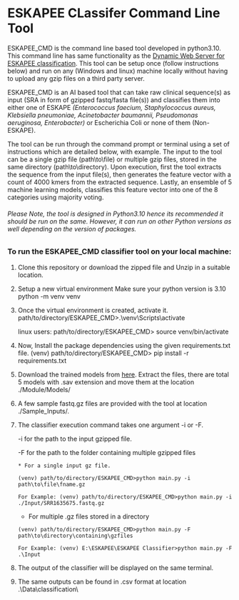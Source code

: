 # ESKAPEE CLassifer Command Line Tool

ESKAPEE_CMD is the command line based tool developed in python3.10. This command line has same functionality as the [Dynamic Web Server for ESKAPEE classification](http://115.241.23.53:8000/). This tool can be setup once (follow instructions below) and run on any (Windows and linux) machine locally without having to upload any gzip files on a third party server.

ESKAPEE_CMD is an AI based tool that can take raw clinical sequence(s) as input (SRA in form of gzipped fastq/fasta file(s)) and classifies them into either one of ESKAPE _(Enterococcus faecium, Staphylococcus aureus, Klebsiella pneumoniae, Acinetobacter baumannii, Pseudomonas aeruginosa, Enterobacter)_ or Escherichia Coli or none of them (Non-ESKAPE). 

The tool can be run through the command prompt or terminal using a set of instructions which are detailed below, with example. The input to the tool can be a single gzip file (path\to\file) or multiple gzip files, stored in the same directory (path\to\directory).
Upon execution, first the tool extracts the sequence from the input file(s), then generates the feature vector with a count of 4000 kmers from the extracted sequence. Lastly, an ensemble of 5 machine learning models, classifies this feature vector into one of the 8 categories using majority voting.

###### Please Note, the tool is designed in Python3.10 hence its recommended it should be run on the same. However, it can run on other Python versions as well depending on the version of packages.


### To run the ESKAPEE_CMD classifier tool on your local machine:


1. Clone this repository or download the zipped file and Unzip in a suitable location.

2. Setup a new virtual environment Make sure your python version is 3.10
	python -m venv venv

3. Once the virtual environment is created, activate it.
   path/to/directory/ESKAPEE_CMD>.\venv\Scripts\activate
	
    linux users: 
	path/to/directory/ESKAPEE_CMD> source venv/bin/activate

4. Now, Install the package dependencies using the given requirements.txt file.
	(venv) path/to/directory/ESKAPEE_CMD> pip install -r requirements.txt

5. Download the trained models from [here](https://drive.google.com/file/d/1Q0m-gOJU9yyrCy4ad2FBI59mMfqhDvcG/view?usp=sharing). Extract the files, there are total 5 models with .sav extension and move them at the location ./Module/Models/

6. A few sample fastq.gz files are provided with the tool at location ./Sample_Inputs/.

7. The classifier execution command takes one argument -i or -F. 

    -i for the path to the input gzipped file.

    -F for the path to the folder containing multiple gzipped files


       * For a single input gz file.

       (venv) path/to/directory/ESKAPEE_CMD>python main.py -i path\to\file\fname.gz

       For Example: (venv) path/to/directory/ESKAPEE_CMD>python main.py -i ./Input/SRR1635675.fastq.gz

      * For multiple .gz files stored in a directory

       (venv) path/to/directory/ESKAPEE_CMD>python main.py -F path\to\directory\containing\gzfiles

       For Example: (venv) E:\ESKAPEE\ESKAPEE Classifier>python main.py -F .\Input

8. The output of the classifier will be displayed on the same terminal.

9. The same outputs can be found in .csv format at location .\Data\classification\